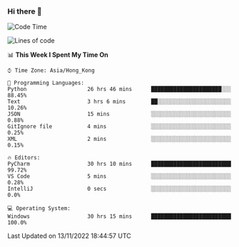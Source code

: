 ### Hi there 👋

<!--
**RoiexLee/RoiexLee** is a ✨ _special_ ✨ repository because its `README.md` (this file) appears on your GitHub profile.

Here are some ideas to get you started:

- 🔭 I’m currently working on ...
- 🌱 I’m currently learning ...
- 👯 I’m looking to collaborate on ...
- 🤔 I’m looking for help with ...
- 💬 Ask me about ...
- 📫 How to reach me: ...
- 😄 Pronouns: ...
- ⚡ Fun fact: ...
-->

<!--START_SECTION:waka-->
![Code Time](http://img.shields.io/badge/Code%20Time-98%20hrs%2059%20mins-blue)

![Lines of code](https://img.shields.io/badge/From%20Hello%20World%20I%27ve%20Written-3%20Thousand%20lines%20of%20code-blue)

📊 **This Week I Spent My Time On** 

```text
⌚︎ Time Zone: Asia/Hong_Kong

💬 Programming Languages: 
Python                   26 hrs 46 mins      ██████████████████████░░░   88.45% 
Text                     3 hrs 6 mins        ██░░░░░░░░░░░░░░░░░░░░░░░   10.26% 
JSON                     15 mins             ░░░░░░░░░░░░░░░░░░░░░░░░░   0.88% 
GitIgnore file           4 mins              ░░░░░░░░░░░░░░░░░░░░░░░░░   0.25% 
XML                      2 mins              ░░░░░░░░░░░░░░░░░░░░░░░░░   0.15%

🔥 Editors: 
PyCharm                  30 hrs 10 mins      █████████████████████████   99.72% 
VS Code                  5 mins              ░░░░░░░░░░░░░░░░░░░░░░░░░   0.28% 
IntelliJ                 0 secs              ░░░░░░░░░░░░░░░░░░░░░░░░░   0.0%

💻 Operating System: 
Windows                  30 hrs 15 mins      █████████████████████████   100.0%

```


 Last Updated on 13/11/2022 18:44:57 UTC
<!--END_SECTION:waka-->
